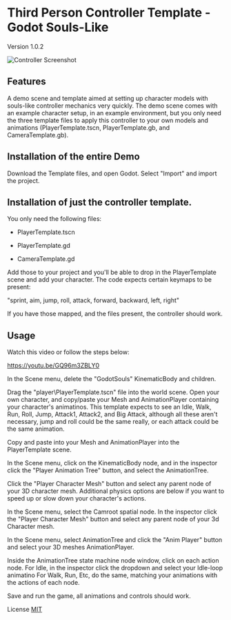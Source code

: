 # Third Person Controller Template - Godot Souls-Like
Version 1.0.2

![Controller Screenshot](https://github.com/pemguin005/Third-Person-Controller---Godot-Souls-like/blob/main/screenshots/HunterGodotDemo.GIF)

## Features

A demo scene and template aimed at setting up character models with souls-like controller mechanics very quickly. The demo scene comes with an example character setup, in an example environment, but you only need the three template files to apply this controller to your own models and animations (PlayerTemplate.tscn, PlayerTemplate.gb, and CameraTemplate.gb). 

## Installation of the entire Demo

Download the Template files, and open Godot.
Select "Import" and import the project. 

## Installation of just the controller template.

You only need the following files:

- PlayerTemplate.tscn

- PlayerTemplate.gd

- CameraTemplate.gd

Add those to your project and you'll be able to drop in the PlayerTemplate scene and add your character.
The code expects certain keymaps to be present:

"sprint, aim, jump, roll, attack, forward, backward, left, right"

If you have those mapped, and the files present, the controller should work.

## Usage
Watch this video or follow the steps below:

https://youtu.be/GQ96m3ZBLY0

In the Scene menu, delete the "GodotSouls" KinematicBody and children.

Drag the "player\PlayerTemplate.tscn" file into the world scene. 
Open your own character, and copy/paste your Mesh and AnimationPlayer containing your character's animatinos. This template expects to see an Idle, Walk, Run, Roll, Jump, Attack1, Attack2, and Big Attack, although all these aren't necessary, jump and roll could be the same really, or each attack could be the same animation. 

Copy and paste into your Mesh and AnimationPlayer into the PlayerTemplate scene.

In the Scene menu, click on the KinematicBody node, and in the inspector click the "Player Animation Tree" button, and select the AnimationTree. 

Click the "Player Character Mesh" button and select any parent node of your 3D character mesh. Additional physics options are below if you want to speed up or slow down your character's actions.

In the Scene menu, select the Camroot spatial node. In the inspector click the "Player Character Mesh" button and select any parent node of your 3d Character mesh. 

In the Scene menu, select AnimationTree and click the "Anim Player" button and select your 3D meshes AnimationPlayer.

Inside the AnimationTree state machine node window, click on each action node.
For Idle, in the inspector click the dropdown and select your Idle-loop animatino
For Walk, Run, Etc, do the same, matching your animations with the actions of each node.

Save and run the game, all animations and controls should work.

License
[MIT](https://choosealicense.com/licenses/mit/)
